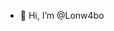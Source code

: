 - 👋 Hi, I’m @Lonw4bo


<!---
Lonw4bo/Lonw4bo is a ✨ special ✨ repository because its `README.md` (this file) appears on your GitHub profile.
You can click the Preview link to take a look at your changes.
--->
